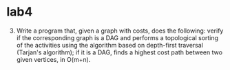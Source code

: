 # lab4

3. Write a program that, given a graph with costs, does the following:
    verify if the corresponding graph is a DAG and performs a topological sorting of the activities using the algorithm based on depth-first traversal (Tarjan's           algorithm);
    if it is a DAG, finds a highest cost path between two given vertices, in O(m+n).
